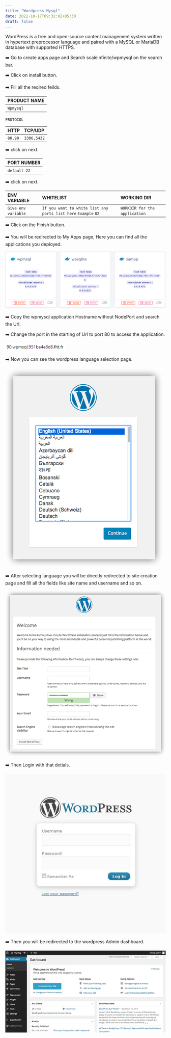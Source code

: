 ```yaml
---
title: "Wordpress Mysql"
date: 2022-10-17T09:32:02+05:30
draft: false
---
```



WordPress is a free and open-source content management system written in hypertext preprocessor language and paired with a MySQL or MariaDB database with supported HTTPS.

➡️ Go to create apps page and Search scaleinfinite/wpmysql on the search bar.

➡️ Click on install button. 

➡️ Fill all the reqired feilds.

| PRODUCT NAME  |
| :--------     | 
| `Wpmysql`     |

`PROTOCOL`

| HTTP          | TCP/UDP       |
| :--------     | :--------     |
| `80,90`       | `3306,5432`   |

➡️ click on next.

| PORT NUMBER   |
| :--------     |
| `default 22`  |

➡️ click on next.

| ENV VARIABLE         |  WHITELIST                                                       |        WORKING DIR          |
| :---------           | :--------                                                        |:----------------------------| 
| `Give env variable`  | `If you want to white list any ports list here` `Example` `82`   |`WORKDIR for the application`|

➡️ Click on the Finish button.

➡️ You will be redirected to My Apps page, Here you can find all the applications you deployed.

![App Screenshot](images/myapps.png)

➡️ Copy the wpmysql application Hostname without NodePort and search the Url. 

➡️ Change the port in the starting of Url to port 80 to access the application.

![App Screenshot](images/mysqllink.png)

➡️ Now you can see the wordpress language selection page. 

![App Screenshot](images/wordpress-lang.png)

➡️ After selecting language you will be directly redirected to site creation page and fill all the fields like site name and username and so on.

![App Screenshot](images/wordpress-welcome.png)

➡️ Then Login with that detials.

![App Screenshot](images/wordpress-login.jpg)

➡️ Then you will be redirected to the wordpress Admin dashboard.

![App Screenshot](images/wordpress-dashboard.jpg)


